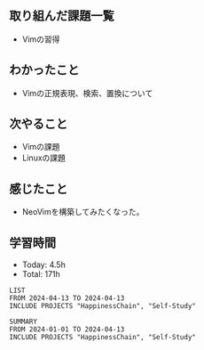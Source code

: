 ## 取り組んだ課題一覧
- Vimの習得
## わかったこと
- Vimの正規表現、検索、置換について
## 次やること
- Vimの課題
- Linuxの課題
## 感じたこと
- NeoVimを構築してみたくなった。
## 学習時間
- Today: 4.5h
- Total: 171h

```toggl
LIST
FROM 2024-04-13 TO 2024-04-13
INCLUDE PROJECTS "HappinessChain", "Self-Study"
```
```toggl
SUMMARY
FROM 2024-01-01 TO 2024-04-13
INCLUDE PROJECTS "HappinessChain", "Self-Study"
```
